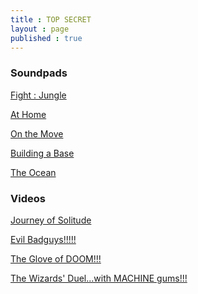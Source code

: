 ```yaml
---
title : TOP SECRET
layout : page
published : true
---
```

<h3>Soundpads </h3>

<p><a href = "https://ttaud.io/2IfCMDK">Fight : Jungle</a></p>

<p><a href = "https://ttaud.io/2Ifplnk">At Home</a></p>

<p><a href = "https://ttaud.io/2IfGxcA">On the Move </a></p>

<p><a href = "https://ttaud.io/2IeYvf1">Building a Base </a></p>
<p><a href = "http://bit.ly/2VUog9s">The Ocean</a></p>

<h3>Videos</h3>

<p><a href = "https://drive.google.com/open?id=12tB2b_cMxEjgXijc1-SOP43Mi2rR-OwE">Journey of Solitude</a></p>

<p><a href = "https://drive.google.com/open?id=1LeGLdbfixqS3CMaHtWolw_mdZf7c0KkI">Evil Badguys!!!!!</a></p>

<p><a href = "https://drive.google.com/open?id=1wPgWzPG0kv9yvcxShEHDiCmePtesXFgh">The Glove of DOOM!!!</a></p>

<p><a href = "https://drive.google.com/open?id=1K2BUvan2laAgsR5UdaBGl6OURk_GxKJo">The Wizards' Duel...with MACHINE gums!!!</a>
